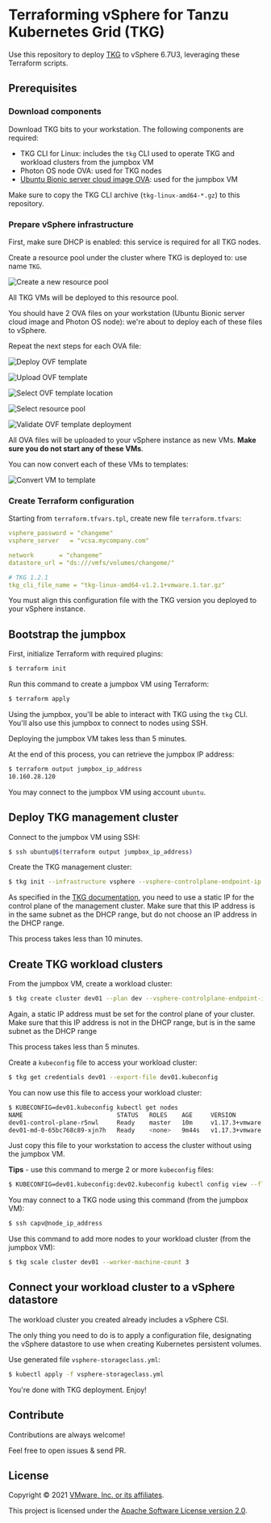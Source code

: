 # Terraforming vSphere for Tanzu Kubernetes Grid (TKG)

Use this repository to deploy [TKG](https://tanzu.vmware.com/kubernetes-grid)
to vSphere 6.7U3, leveraging these Terraform scripts.

## Prerequisites

### Download components

Download TKG bits to your workstation. The following components are required:

- TKG CLI for Linux: includes the `tkg` CLI used to operate TKG and workload clusters from the jumpbox VM
- Photon OS node OVA: used for TKG nodes
- [Ubuntu Bionic server cloud image OVA](https://cloud-images.ubuntu.com/bionic/current/bionic-server-cloudimg-amd64.ova): used for the jumpbox VM

Make sure to copy the TKG CLI archive (`tkg-linux-amd64-*.gz`) to this repository.

### Prepare vSphere infrastructure

First, make sure DHCP is enabled: this service is required for all TKG nodes.

Create a resource pool under the cluster where TKG is deployed to: use name `TKG`.

![Create a new resource pool](images/vsphere-resource-pool.png)

All TKG VMs will be deployed to this resource pool.

You should have 2 OVA files on your workstation
(Ubuntu Bionic server cloud image and Photon OS node):
we're about to deploy each of these files to vSphere.

Repeat the next steps for each OVA file:

![Deploy OVF template](images/vsphere-deploy-ovf-part1.png)

![Upload OVF template](images/vsphere-deploy-ovf-part2.png)

![Select OVF template location](images/vsphere-deploy-ovf-part3.png)

![Select resource pool](images/vsphere-deploy-ovf-part4.png)

![Validate OVF template deployment](images/vsphere-deploy-ovf-part5.png)

All OVA files will be uploaded to your vSphere instance as new VMs.
**Make sure you do not start any of these VMs**.

You can now convert each of these VMs to templates:

![Convert VM to template](images/vsphere-deploy-ovf-part6.png)

### Create Terraform configuration

Starting from `terraform.tfvars.tpl`, create new file `terraform.tfvars`:

```yaml
vsphere_password = "changeme"
vsphere_server   = "vcsa.mycompany.com"

network       = "changeme"
datastore_url = "ds:///vmfs/volumes/changeme/"

# TKG 1.2.1
tkg_cli_file_name = "tkg-linux-amd64-v1.2.1+vmware.1.tar.gz"
```

You must align this configuration file with the TKG version you deployed
to your vSphere instance.

## Bootstrap the jumpbox

First, initialize Terraform with required plugins:
```bash
$ terraform init
```

Run this command to create a jumpbox VM using Terraform:
```bash
$ terraform apply
```

Using the jumpbox, you'll be able to interact with TKG using the `tkg` CLI.
You'll also use this jumpbox to connect to nodes using SSH.

Deploying the jumpbox VM takes less than 5 minutes.

At the end of this process, you can retrieve the jumpbox IP address:
```bash
$ terraform output jumpbox_ip_address
10.160.28.120
```

You may connect to the jumpbox VM using account `ubuntu`.

## Deploy TKG management cluster

Connect to the jumpbox VM using SSH:
```bash
$ ssh ubuntu@$(terraform output jumpbox_ip_address)
```

Create the TKG management cluster:
```bash
$ tkg init --infrastructure vsphere --vsphere-controlplane-endpoint-ip <static IP for control plane>
```

As specified in the [TKG documentation](https://docs.vmware.com/en/VMware-Tanzu-Kubernetes-Grid/1.2/vmware-tanzu-kubernetes-grid-12/GUID-mgmt-clusters-vsphere-cli.html#tkg-init),
you need to use a static IP for the control plane of the management cluster.
Make sure that this IP address is in the same subnet as the DHCP range, but do not choose
an IP address in the DHCP range.

This process takes less than 10 minutes.

## Create TKG workload clusters

From the jumpbox VM, create a workload cluster:
```bash
$ tkg create cluster dev01 --plan dev --vsphere-controlplane-endpoint-ip <static IP for control plane>
```

Again, a static IP address must be set for the control plane of your cluster.
Make sure that this IP address is not in the DHCP range, but is in the same subnet as the DHCP range

This process takes less than 5 minutes.

Create a `kubeconfig` file to access your workload cluster:
```bash
$ tkg get credentials dev01 --export-file dev01.kubeconfig
```

You can now use this file to access your workload cluster:
```bash
$ KUBECONFIG=dev01.kubeconfig kubectl get nodes
NAME                          STATUS   ROLES    AGE     VERSION
dev01-control-plane-r5nwl     Ready    master   10m     v1.17.3+vmware.2
dev01-md-0-65bc768c89-xjn7h   Ready    <none>   9m44s   v1.17.3+vmware.2
```

Just copy this file to your workstation to access the cluster
without using the jumpbox VM.

**Tips** - use this command to merge 2 or more `kubeconfig` files:
```bash
$ KUBECONFIG=dev01.kubeconfig:dev02.kubeconfig kubectl config view --flatten > merged.kubeconfig
```

You may connect to a TKG node using this command (from the jumpbox VM):
```bash
$ ssh capv@node_ip_address
```

Use this command to add more nodes to your workload cluster (from the jumpbox VM):
```bash
$ tkg scale cluster dev01 --worker-machine-count 3
```

## Connect your workload cluster to a vSphere datastore

The workload cluster you created already includes a vSphere CSI.

The only thing you need to do is to apply a configuration file, designating the
vSphere datastore to use when creating Kubernetes persistent volumes.

Use generated file `vsphere-storageclass.yml`:
```bash
$ kubectl apply -f vsphere-storageclass.yml
```

You're done with TKG deployment. Enjoy!

## Contribute

Contributions are always welcome!

Feel free to open issues & send PR.

## License

Copyright &copy; 2021 [VMware, Inc. or its affiliates](https://vmware.com).

This project is licensed under the [Apache Software License version 2.0](https://www.apache.org/licenses/LICENSE-2.0).
